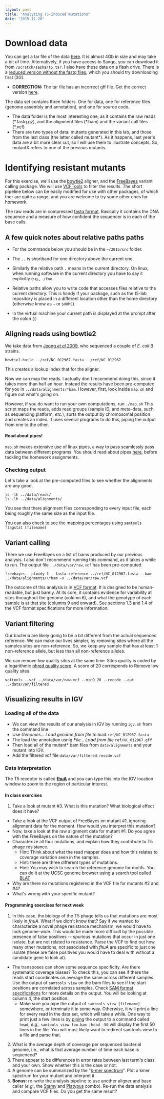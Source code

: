 ```yaml
---
layout: post
title: "Analyzing T5-induced mutations"
date: "2015-11-20"
---
```


# Download data

You can get a tar file of the data [here](https://dl.dropboxusercontent.com/u/5275622/t5.full.tar). It is almost 4Gb in size and may take a bit of time. Alternatively, if you have access to Sango, you can download it from ```/scratch/sasha/t5.tar```. I also have these data on a flash drive. There is a [reduced version without the fastq files](https://dl.dropboxusercontent.com/u/5275622/t5.tar), which you should try downloading first (3G).
- **CORRECTION:** The tar file has an incorrect gff file. Get the correct version [here](https://dl.dropboxusercontent.com/u/5275622/NC_012967.gff).

The data set contains three folders. One for data, one for reference files (genome assembly and annotation), and one for source code.

- The data folder is the most interesting one, as it contains the raw reads (\*.fastq.gz), and the alignment files (\*.bam) and the variant call files (\*.vcf)
- There are two types of data: mutants generated in this lab, and those from the last class (the latter called mutant*). As it happens, last year's data are a bit more clear cut, so I will use them to illustrate concepts. So, mutantX refers to one of the previous mutants.


# Identifying resistant mutants

For this exercise, we'll use the [bowtie2](https://github.com/BenLangmead/bowtie2) aligner, and the [FreeBayes](https://github.com/ekg/freebayes) variant calling package. We will use [VCFTools](http://vcftools.sourceforge.net) to filter the results. The short pipeline below can be easily modified for use with other packages, of which ther are quite a range, and you are welcome to try some other ones for homework.

The raw reads are in compressed [fastq format](http://en.wikipedia.org/wiki/FASTQ_format). Basically it contains the DNA sequence and a measure of how confident the sequencer is in each of the base calls.

## A few quick notes about relative paths paths

- For the commands below you should be in the ```~/2015/src``` folder.

- The ```..``` is shorthand for one directory above the current one.

- Similarly the relative path ```.``` means in the current directory. On linux, when running software in the current directory you have to say it explicitly e.g., ```./foo```

- Relative paths allow you to write code that accesses files relative to the current directory. This is handy if your package, such as the t5-lab repository is placed in a different location other than the home directory (otherwise know as ```~``` or ```$HOME```).

- In the virtual machine your current path is displayed at the prompt after the colon (:)

## Aligning reads using bowtie2

We take data from [Jeong *et al* 2009](http://www.ncbi.nlm.nih.gov/pubmed/19786035), who sequenced a couple of *E. coli* B strains.

```
bowtie2-build ../ref/NC_012967.fasta ../ref/NC_012967
```

This creates a lookup index that for the aligner.

Now we can map the reads. I actually don't recommend doing this, since it takes more than half an hour. Instead the results have been pre-computed for you in ```../data/alignments/*bam```. However, first, look inside ```map.sh``` and figure out what's going on.

However, if you do want to run your own computations, run  ```./map.sh``` This script maps the reads, adds read groups (sample ID, and meta-data, such as sequencing platform, *etc.*), sorts the output by chromosomal position and creates an index. It uses several programs to do this, piping the output from one to the other.

#### Read about pipes!
```map.sh``` makes extensive use of linux pipes, a way to pass seamlessly pass data between different programs. You should read about pipes [here](./pipes.md), before tackling the homework assignments.

### Checking output
Let's take a look at the pre-computed files to see whether the alignments are any good.

```
ls -lh ../data/reads/
ls -lh ../data/alignments/
```
You see that there alignment files corresponding to every input file, each being roughly the same size as the input file.

You can also check to see the mapping percentages using ```samtools flagstat [filename]```

## Variant calling

There we use FreeBayes on a list of bams produced by our previous analysis. I also don't recommend running this command, as it takes a while to run. The output file ```../data/var/raw.vcf``` has been pre-computed.

```
freebayes --ploidy 1 --fasta-reference ../ref/NC_012967.fasta --bam ../data/alignments/\*bam -v ../data/var/raw.vcf
```

The outcome of this analysis is in [VCF format](http://samtools.github.io/hts-specs/VCFv4.2.pdf). It is designed to be human-readable, but just barely. At its core, it contains evidence for variability at sites throughout the genome (column 6), and what the genotype of each sample is at that site (columns 9 and onward). See sections 1.3 and 1.4 of the VCF format specifications for more information.

## Variant filtering

Our bacteria are likely going to be a bit different from the actual sequenced reference. We can make our lives simpler, by removing sites where all the samples sites are non-reference. So, we keep any sample that has at least 1 non-reference allele, but less than all non-reference alleles.

We can remove low quality sites at the same time. Sites quality is coded by a logarithmic [phred quality score](http://en.wikipedia.org/wiki/Phred_quality_score). A score of 20 corresponds to
Remove low quality sites
```
vcftools --vcf ../data/var/raw.vcf --minQ 20 --recode --out ../data/var/filtered
```

## Visualizing results in IGV

### Loading all of the data

- We can view the results of our analysis in IGV by running ```igv.sh``` from the command line
- Use *Genomes... Load genome from file* to load ```ref/NC_012967.fasta```
- The load the annotation usnig *File... Load from file*  ```ref/NC_012967.gff```
- Then load all of the mutant* bam files from ```data/alignments``` and your mutant into IGV.
- Add the filtered vcf file ```data/var/filtered.recode.vcf```

### Data interpretation

The T5 receptor is called [**fhuA**](https://www.wikigenes.org/e/gene/e/944856.html) and you can type this into the IGV location window to zoom to the region of particular interest.

#### In class exercises

1. Take a look at mutant #3. What is this mutation? What biological effect does it have?
- Take a look at the VCF output of FreeBayes on mutant #1, ignoring alignment data for the moment. How would you interpret this mutation?
- Now, take a look at the raw alignment data for mutant #1. Do you agree with the FreeBayes on the nature of the mutation?
- Characterize all four mutations, and explain how they contribute to T5 phage resistance.
	- Hint: Think about what the read mapper does and how this relates to coverage variation seen in the samples.
	- Hint: there are three different types of mutations.
	- Hint: You may wish to search the reference genome for motifs. You can do it at the UCSC genome browser using a search tool called [BLAT](http://microbes.ucsc.edu/cgi-bin/hgBlat?hgsid=411911&command=start)
- Why are there no mutations registered in the VCF file for mutants #2 and #4?
- What's wrong with your specific mutant?

#### Programming exercises for next week

1. In this case, the biology of the T5 phage tells us that mutations are most likely in *fhuA*. What if we didn't know that? Say if we wanted to characterize a novel phage resistance mechanism, we would have to look genome-wide. This would be made more difficult by the possible presence of false positives -- spurious mutations that occur in just one isolate, but are not related to resistance. Parse the VCF to find out how many other mutations, not associated with *fhuA* are specific to just one isolate (these are false positives you would have to deal with without a candidate gene to look at).
- The transposes can show some sequence specificity. Are there systematic coverage biases? To check this, you can see if there the reads start coordinates on average the same across different samples. Use the output of ```samtools view``` on the bam files to see if the start positions are correlated across samples. Check [SAM format specifications](https://samtools.github.io/hts-specs/SAMv1.pdf) for more details on the output. You will be looking at column 4, the start position.
	- Make sure you pipe the output of ```samtools view [filename]``` somewhere, or terminate it in some way. Otherwise, it will print a line for every read in the data set, which will take a while. One way to print just a few lines is by [piping](./pipes.md) the output to a command called ```head```, *e.g.*, ```samtools view foo.bam |head -50``` will display the first 50 lines in the file. You will most likely want to redirect samtools view to a file and parse that.

2. What is the average depth of coverage per sequenced bacterial genome, i.e., what is that average number of time each base is sequenced?
3. There appear to be differences in error rates between last term's class and your own. Show whether this is the case or not.
4. A genome can be summarized by the "[k-mer spectrum](http://www.broadinstitute.org/software/allpaths-lg/blog/wp-content/uploads/2014/05/KmerSpectrumPrimer.pdf)". Plot a kmer spectrum for your mutant and interpret it.
5. **Bonus:** re-write the analysis pipeline to use another aligner and base caller (*e.g.*, the [Stamy](http://www.well.ox.ac.uk/project-stampy) and [Platypus](http://www.well.ox.ac.uk/platypus) combo). Re-run the data analysis and compare VCF files. Do you get the same result?

